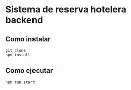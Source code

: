# Sistema de reserva hotelera backend

## Como instalar

```
git clone
npm install
```

## Como ejecutar

```
npm run start
```
